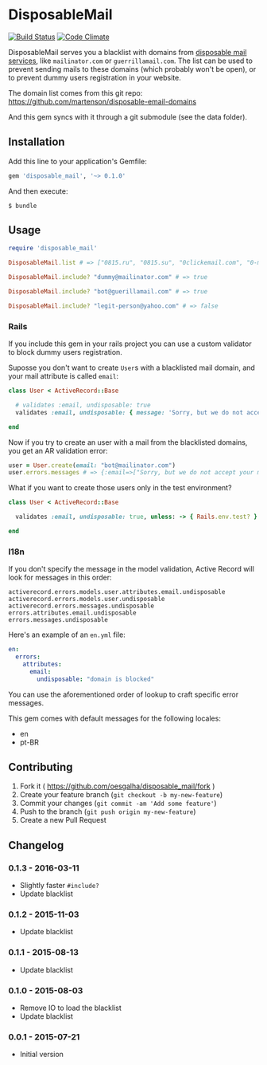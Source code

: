 # DisposableMail
[![Build Status](https://travis-ci.org/oesgalha/disposable_mail.svg)](https://travis-ci.org/oesgalha/disposable_mail)
[![Code Climate](https://codeclimate.com/github/oesgalha/disposable_mail/badges/gpa.svg)](https://codeclimate.com/github/oesgalha/disposable_mail)

DisposableMail serves you a blacklist with domains from [disposable mail services](https://en.wikipedia.org/wiki/Disposable_email_address), like `mailinator.com` or `guerrillamail.com`. The list can be used to prevent sending mails to these domains (which probably won't be open), or to prevent dummy users registration in your website.

The domain list comes from this git repo:
https://github.com/martenson/disposable-email-domains

And this gem syncs with it through a git submodule (see the data folder).

## Installation

Add this line to your application's Gemfile:

```ruby
gem 'disposable_mail', '~> 0.1.0'
```

And then execute:

    $ bundle

## Usage

```ruby
require 'disposable_mail'

DisposableMail.list # => ["0815.ru", "0815.su", "0clickemail.com", "0-mail.com", "0wnd.net", "0wnd.org", "10minut.com.pl", ... ]

DisposableMail.include? "dummy@mailinator.com" # => true

DisposableMail.include? "bot@guerillamail.com" # => true

DisposableMail.include? "legit-person@yahoo.com" # => false
```

### Rails

If you include this gem in your rails project you can use a custom validator to block dummy users registration.

Suposse you don't want to create `User`s with a blacklisted mail domain, and your mail attribute is called `email`:

```ruby
class User < ActiveRecord::Base

  # validates :email, undisposable: true
  validates :email, undisposable: { message: 'Sorry, but we do not accept your mail provider.' }

end
```

Now if you try to create an user with a mail from the blacklisted domains, you get an AR validation error:

```ruby
user = User.create(email: "bot@mailinator.com")
user.errors.messages # => {:email=>["Sorry, but we do not accept your mail provider."]}
```

What if you want to create those users only in the test environment?

```ruby
class User < ActiveRecord::Base

  validates :email, undisposable: true, unless: -> { Rails.env.test? }

end
```

### I18n

If you don't specify the message in the model validation, Active Record will look for messages in this order:
```
activerecord.errors.models.user.attributes.email.undisposable
activerecord.errors.models.user.undisposable
activerecord.errors.messages.undisposable
errors.attributes.email.undisposable
errors.messages.undisposable
```

Here's an example of an `en.yml` file:

```yml
en:
  errors:
    attributes:
      email:
        undisposable: "domain is blocked"
```

You can use the aforementioned order of lookup to craft specific error messages.

This gem comes with default messages for the following locales:
- en
- pt-BR

## Contributing

1. Fork it ( https://github.com/oesgalha/disposable_mail/fork )
2. Create your feature branch (`git checkout -b my-new-feature`)
3. Commit your changes (`git commit -am 'Add some feature'`)
4. Push to the branch (`git push origin my-new-feature`)
5. Create a new Pull Request

## Changelog

### 0.1.3 - 2016-03-11

  * Slightly faster `#include?`
  * Update blacklist

### 0.1.2 - 2015-11-03

  * Update blacklist

### 0.1.1 - 2015-08-13

  * Update blacklist

### 0.1.0 - 2015-08-03

  * Remove IO to load the blacklist
  * Update blacklist

### 0.0.1 - 2015-07-21

  * Initial version
